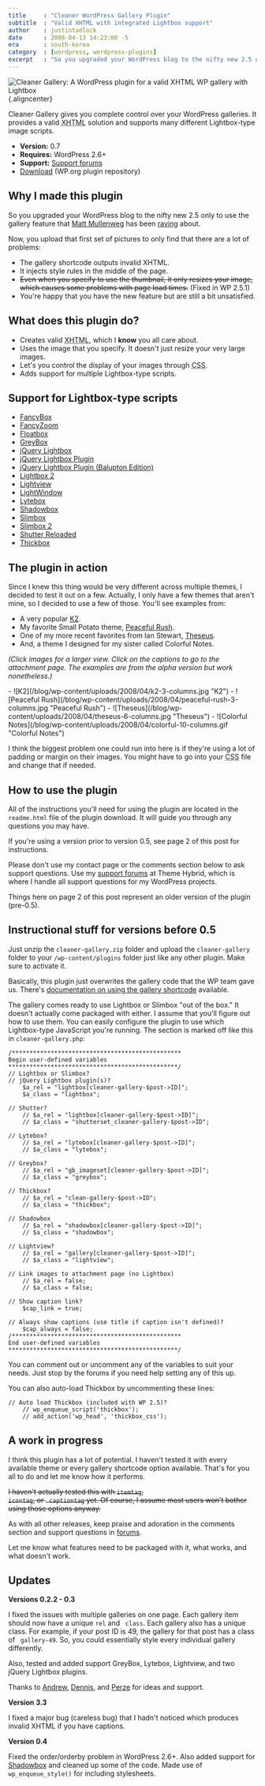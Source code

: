 ```yaml
---
title     : "Cleaner WordPress Gallery Plugin"
subtitle  : "Valid XHTML with integrated Lightbox support"
author    : justintadlock
date      : 2008-04-13 14:23:00 -5
era       : south-korea
category  : [wordpress, wordpress-plugins]
excerpt   : "So you upgraded your WordPress blog to the nifty new 2.5 only to use the gallery feature that Matt Mullenweg has been raving about. Now, you upload that first set of pictures to only find that there are a lot of problems."
---
```


![Cleaner Gallery: A WordPress plugin for a valid XHTML WP gallery with Lightbox](/blog/wp-content/uploads/2008/04/cleaner-gallery.gif){.aligncenter}

Cleaner Gallery gives you complete control over your WordPress galleries.  It provides a valid <acronym title="Extensible Hypertext Markup Language">XHTML</acronym> solution and supports many different Lightbox-type image scripts.

<ul>
	<li><strong>Version:</strong> 0.7</li>
	<li><strong>Requires:</strong> WordPress 2.6+</li>
	<li><strong>Support:</strong> <a href="http://themehybrid.com/support" title="Support forums"> Support forums</a></li>
	<li><a href="http://wordpress.org/extend/plugins/cleaner-gallery" title="Download the Cleaner Gallery plugin from WordPress.org">Download</a> (WP.org plugin repository)</li>
</ul>

## Why I made this plugin

So you upgraded your WordPress blog to the nifty new 2.5 only to use the gallery feature that <a href="http://ma.tt" title="Matt Mullenweg"> Matt Mullenweg</a> has been <a href="http://wordpress.org/development/2008/03/wordpress-25-brecker/" title="WordPress 2.5: Brecker"> raving</a> about.

Now, you upload that first set of pictures to only find that there are a lot of problems:

<ul>
	<li>The gallery shortcode outputs invalid XHTML.</li>
	<li>It injects style rules in the middle of the page.</li>
	<li><del>Even when you specify to use the thumbnail, it only resizes your image, which causes some problems with page load times.</del> (Fixed in WP 2.5.1)</li>
	<li>You're happy that you have the new feature but are still a bit unsatisfied.</li>
</ul>

## What does this plugin do?

<ul>
	<li>Creates valid <acronym title="Extensible Hypertext Markup Language">XHTML</acronym>, which I <strong>know</strong> you all care about.</li>
	<li>Uses the image that you specify.  It doesn't just resize your very large images.</li>
	<li>Let's you control the display of your images through <acronym title="Cascading Style Sheets">CSS</acronym>.</li>
	<li>Adds support for multiple Lightbox-type scripts.</li>
</ul>

## Support for Lightbox-type scripts

<ul>
	<li><a href="http://fancy.klade.lv" title="FancyBox">FancyBox</a></li>
	<li><a href="http://www.cabel.name/2008/02/fancyzoom-10.html" title="FancyZoom">FancyZoom</a></li>
	<li><a href="http://randomous.com/floatbox/home" title="Floatbox">Floatbox</a></li>
	<li><a href="http://orangoo.com/labs/GreyBox" title="GreyBox">GreyBox</a></li>
	<li><a href="http://github.com/krewenki/jquery-lightbox/tree/master" title="jQuery Lightbox">jQuery Lightbox</a></li>
	<li><a href="http://leandrovieira.com/projects/jquery/lightbox" title="jQuery Lightbox Plugin">jQuery Lightbox Plugin</a></li>
	<li><a href="http://www.balupton.com/sandbox/jquery_lightbox" title="jQuery Lightbox (balupton edition)">jQuery Lightbox Plugin (Balupton Edition)</a></li>
	<li><a href="http://www.huddletogether.com/projects/lightbox2" title="Lightbox 2">Lightbox 2</a></li>
	<li><a href=" http://www.nickstakenburg.com/projects/lightview/" title="Lightview">Lightview</a></li>
	<li><a href="http://www.stickmanlabs.com/lightwindow" title="LightWindow">LightWindow</a></li>
	<li><a href="http://dolem.com/lytebox/" title="Lytebox">Lytebox</a></li>
	<li><a href="http://mjijackson.com/shadowbox/index.html" title="Shadowbox">Shadowbox</a></li>
	<li><a href="http://www.digitalia.be/software/slimbox" title="Slimbox">Slimbox</a></li>
	<li><a href="http://www.digitalia.be/software/slimbox2" title="Slimbox 2">Slimbox 2</a></li>
	<li><a href="http://www.laptoptips.ca/projects/wp-shutter-reloaded" title="Shutter Reloaded">Shutter Reloaded</a></li>
	<li><a href="http://jquery.com/demo/thickbox" title="Thickbox">Thickbox</a></li>
</ul>

## The plugin in action

Since I knew this thing would be very different across multiple themes, I decided to test it out on a few.  Actually, I only have a few themes that aren't mine, so I decided to use a few of those.  You'll see examples from:

<ul>
	<li>A very popular <a href="http://getk2.com" title="Get K2">K2</a>.</li>
	<li>My favorite Small Potato theme, <a href="http://www.wpdesigner.com/2007/01/17/peaceful-rush-wordpress-theme" title="Peaceful Rush">Peaceful Rush</a>.</li>
	<li>One of my more recent favorites from Ian Stewart, <a href="http://themeshaper.com/theseus-a-wordpress-theme-for-conquering-a-maze-of-content" title="Theseus">Theseus</a>.</li>
	<li>And, a theme I designed for my sister called Colorful Notes.</li>
</ul>

<em>(Click images for a larger view. Click on the captions to go to the attachment page.  The examples are from the alpha version but work nonetheless.)</em>

<div class="block-gallery columns-2 alignwide" markdown="1">
- ![K2](/blog/wp-content/uploads/2008/04/k2-3-columns.jpg "K2")
- ![Peaceful Rush](/blog/wp-content/uploads/2008/04/peaceful-rush-3-columns.jpg "Peaceful Rush")
- ![Theseus](/blog/wp-content/uploads/2008/04/theseus-6-columns.jpg "Theseus")
- ![Colorful Notes](/blog/wp-content/uploads/2008/04/colorful-10-columns.gif "Colorful Notes")
</div>

I think the biggest problem one could run into here is if they're using a lot of padding or margin on their images.  You might have to go into your <acronym title="Cascading Style Sheets">CSS</acronym> file and change that if needed.

## How to use the plugin

All of the instructions you'll need for using the plugin are located in the <code>readme.html</code> file of the plugin download.  It will guide you through any questions you may have.

If you're using a version prior to version 0.5, see page 2 of this post for instructions.

<p class="note">Please don't use my contact page or the comments section below to ask support questions. Use my <a href="http://themehybrid.com/support" title="Support forums at Theme Hybrid">support forums</a> at Theme Hybrid, which is where I handle all support questions for my WordPress projects.</p>

<!--nextpage-->

<p class="note">Things here on page 2 of this post represent an older version of the plugin (pre-0.5).</p>

## Instructional stuff for versions before 0.5

Just unzip the <code>cleaner-gallery.zip</code> folder and upload the <code>cleaner-gallery</code> folder to your <code>/wp-content/plugins</code> folder just like any other plugin.  Make sure to activate it.

Basically, this plugin just overwrites the gallery code that the WP team gave us.  There's <a href="http://codex.wordpress.org/Using_the_gallery_shortcode" title="Using the gallery shortcode">documentation on using the gallery shortcode</a> available.

The gallery comes ready to use Lightbox or Slimbox "out of the box."  It doesn't actually come packaged with either.  I assume that you'll figure out how to use them.  You can easily configure the plugin to use which Lightbox-type JavaScript you're running.  The section is marked off like this in <code>cleaner-gallery.php</code>:

<pre><code>/************************************************
Begin user-defined variables
************************************************/
// Lightbox or Slimbox?
// jQuery Lightbox plugin(s)?
	$a_rel = &#34;lightbox[cleaner-gallery-$post-&gt;ID]&#34;;
	$a_class = &#34;lightbox&#34;;

// Shutter?
	// $a_rel = &#34;lightbox[cleaner-gallery-$post->ID]&#34;;
	// $a_class = &#34;shutterset_cleaner-gallery-$post->ID&#34;;

// Lytebox?
	// $a_rel = &#34;lytebox[cleaner-gallery-$post-&gt;ID]&#34;;
	// $a_class = &#34;lytebox&#34;;

// Greybox?
	// $a_rel = &#34;gb_imageset[cleaner-gallery-$post-&gt;ID]&#34;;
	// $a_class = &#34;greybox&#34;;

// Thickbox?
	// $a_rel = &#34;clean-gallery-$post-&gt;ID&#34;;
	// $a_class = &#34;thickbox&#34;;

// Shadowbox
	// $a_rel = &#34;shadowbox[cleaner-gallery-$post-&gt;ID]&#34;;
	// $a_class = &#34;shadowbox&#34;;

// Lightview?
	// $a_rel = &#34;gallery[cleaner-gallery-$post-&gt;ID]&#34;;
	// $a_class = &#34;lightview&#34;;

// Link images to attachment page (no Lightbox)
	// $a_rel = false;
	// $a_class = false;

// Show caption link?
	$cap_link = true;

// Always show captions (use title if caption isn&#39;t defined)?
	$cap_always = false;
/************************************************
End user-defined variables
************************************************/</code></pre>

You can comment out or uncomment any of the variables to suit your needs.  Just stop by the forums if you need help setting any of this up.

You can also auto-load Thickbox by uncommenting these lines:

<pre><code>// Auto load Thickbox (included with WP 2.5)?
	// wp_enqueue_script(&#39;thickbox&#39;);
	// add_action(&#39;wp_head&#39;, &#39;thickbox_css&#39;);</code></pre>

## A work in progress

I think this plugin has a lot of potential.  I haven't tested it with every available theme or every gallery shortcode option available.  That's for you all to do and let me know how it performs.

<del>I haven't actually tested this with <code>itemtag</code>, <code> icontag</code>, or <code> captiontag</code> yet.  Of course, I assume most users won't bother using those options anyway.</del>

As with all other releases, keep praise and adoration in the comments section and support questions in <a href="http://themehybrid.com/support" title="Support Forums">forums</a>.

Let me know what features need to be packaged with it, what works, and what doesn't work.

## Updates

<strong>Versions 0.2.2 - 0.3</strong>

I fixed the issues with multiple galleries on one page.  Each gallery item should now have a unique <code>rel</code> and <code> class</code>.  Each gallery also has a unique class.  For example, if your post ID is 49, the gallery for that post has a class of <code> gallery-49</code>.  So, you could essentially style every individual gallery differently.

Also, tested and added support GreyBox, Lytebox, Lightview, and two jQuery Lightbox plugins.

Thanks to <a href="http://andrewmee.com" title="Andrew Mee"> Andrew</a>, <a href="http://kruyt.org/" title="Kruyt.org"> Dennis</a>, and <a href="http://twelvesixteen.net" title="Twelve Sixteen"> Perze</a> for ideas and support.

<strong>Version 3.3</strong>

I fixed a major bug (careless bug) that I hadn't noticed which produces invalid XHTML if you have captions.

<strong>Version 0.4</strong>

Fixed the order/orderby problem in WordPress 2.6+.  Also added support for <a href="http://mjijackson.com/shadowbox/index.html" title="Shadowbox">Shadowbox</a> and cleaned up some of the code.  Made use of <code>wp_enqueue_style()</code> for including stylesheets.
